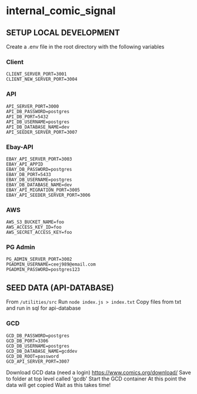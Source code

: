 # internal_comic_signal

## SETUP LOCAL DEVELOPMENT

Create a .env file in the root directory with the following variables

### Client

```
CLIENT_SERVER_PORT=3001
CLIENT_NEW_SERVER_PORT=3004
```

### API

```
API_SERVER_PORT=3000
API_DB_PASSWORD=postgres
API_DB_PORT=5432
API_DB_USERNAME=postgres
API_DB_DATABASE_NAME=dev
API_SEEDER_SERVER_PORT=3007
```

### Ebay-API

```
EBAY_API_SERVER_PORT=3003
EBAY_API_APPID
EBAY_DB_PASSWORD=postgres
EBAY_DB_PORT=5433
EBAY_DB_USERNAME=postgres
EBAY_DB_DATABASE_NAME=dev
EBAY_API_MIGRATION_PORT=3005
EBAY_API_SEEDER_SERVER_PORT=3006
```

### AWS

```
AWS_S3_BUCKET_NAME=foo
AWS_ACCESS_KEY_ID=foo
AWS_SECRET_ACCESS_KEY=foo
```

### PG Admin

```
PG_ADMIN_SERVER_PORT=3002
PGADMIN_USERNAME=ceej989@email.com
PGADMIN_PASSWORD=postgres123
```

## SEED DATA (API-DATABASE)
From ```/utilities/src```
Run ```node index.js > index.txt```
Copy files from txt and run in sql for api-database


### GCD 

```
GCD_DB_PASSWORD=postgres
GCD_DB_PORT=3306
GCD_DB_USERNAME=postgres
GCD_DB_DATABASE_NAME=gcddev
GCD_DB_ROOT=password
GCD_API_SERVER_PORT=3007
```
Download GCD data (need a login)
https://www.comics.org/download/
Save to folder at top level called 'gcdb'
Start the GCD container
At this point the data will get copied
Wait as this takes time!
